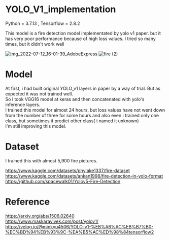 # YOLO_V1_implementation

Python = 3.7.13 , Tensorflow = 2.8.2

This model is a fire detection model implementated by yolo v1 paper.
but it has very poor performance because of high loss values.
I tried so many times, but it didn't work well

![img_2022-07-12_16-01-39_AdobeExpress](https://user-images.githubusercontent.com/93965016/178448209-0aaf5eda-6f80-4f87-84af-4c5bd03e9e30.gif)
![fire (2)](https://user-images.githubusercontent.com/93965016/178639262-078d8b3f-8555-49c6-8b92-cc6a4d54e33d.gif)



# Model

At first, i had built original YOLO_v1 layers in paper by a way of trial. But as expected it was not trained well. <br> So i took VGG16 model at keras and then concatenated with yolo's inference layers.<br>
I trained this model for almost 24 hours, but loss values have not went down from the number of three for some hours and also even i trained only one class, but sometimes it predict other class( i named it unknown) <br>
I'm still improving this model.

# Dataset

I trained this with almost 5,900 fire pictures.<br>

https://www.kaggle.com/datasets/phylake1337/fire-dataset <br>
https://www.kaggle.com/datasets/ankan1998/fire-detection-in-yolo-format<br>
https://github.com/spacewalk01/Yolov5-Fire-Detection

# Reference

https://arxiv.org/abs/1506.02640 <br>
https://www.maskaravivek.com/post/yolov1/ <br>
https://velog.io/@minkyu4506/YOLO-v1-%EB%A6%AC%EB%B7%B0-%EC%BD%94%EB%93%9C-%EA%B5%AC%ED%98%84tensorflow2
